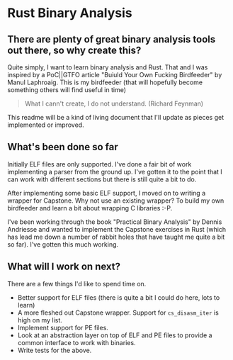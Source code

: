 # Rust Binary Analysis
## There are plenty of great binary analysis tools out there, so why create this?
Quite simply, I want to learn binary analysis and Rust. That and I was inspired by a PoC||GTFO article 
"Buiuld Your Own Fucking Birdfeeder" by Manul Laphroaig. This is my birdfeeder (that will hopefully
become something others will find useful in time)
> What I cann't create, I do not understand. (Richard Feynman)

This readme will be a kind of living document that I'll update as pieces get implemented or improved.

## What's been done so far
Initially ELF files are only supported. I've done a fair bit of work implementing a parser from the
ground up. I've gotten it to the point that I can work with different sections but there is still
quite a bit to do.

After implementing some basic ELF support, I moved on to writing a wrapper for Capstone. Why not
use an existing wrapper? To build my own birdfeeder and learn a bit about wrapping C libraries :-P.

I've been working through the book "Practical Binary Analysis" by Dennis Andriesse and wanted to
implement the Capstone exercises in Rust (which has lead me down a number of rabbit holes that
have taught me quite a bit so far). I've gotten this much working.

## What will I work on next?
There are a few things I'd like to spend time on.
* Better support for ELF files (there is quite a bit I could do here, lots to learn)
* A more fleshed out Capstone wrapper. Support for `cs_disasm_iter` is high on my list.
* Implement support for PE files.
* Look at an abstraction layer on top of ELF and PE files to provide a common interface to work
with binaries.
* Write tests for the above.
